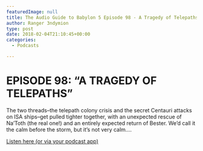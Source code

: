 ```yaml
---
featuredImage: null
title: The Audio Guide to Babylon 5 Episode 98 - A Tragedy of Telepaths
author: Ranger 3ndymion
type: post
date: 2018-02-04T21:10:45+00:00
categories:
  - Podcasts

---
```

# EPISODE 98: “A TRAGEDY OF TELEPATHS”

The two threads–the telepath colony crisis and the secret Centauri attacks on ISA ships–get pulled tighter together, with an unexpected rescue of Na’Toth (the real one!) and an entirely expected return of Bester. We’d call it the calm before the storm, but it’s not very calm….

[Listen here (or via your podcast app)](http://b5audioguide.com/?p=1099 "Braving Babylon 5: Episode 66 Fanfic Fun")
